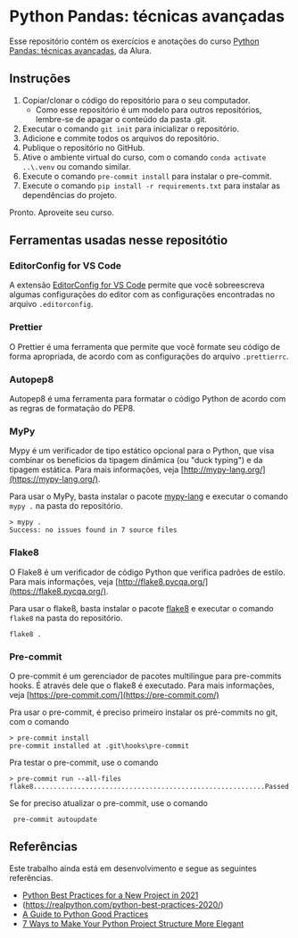# Python Pandas: técnicas avançadas

Esse repositório contém os exercícios e anotações do curso
[Python Pandas: técnicas avançadas](https://cursos.alura.com.br/course/python-pandas-tecnicas-avancadas), da Alura.

## Instruções

1. Copiar/clonar o código do repositório para o seu computador.
   - Como esse repositório é um modelo para outros repositórios, lembre-se de apagar o conteúdo da pasta .git.
2. Executar o comando `git init` para inicializar o repositório.
3. Adicione e commite todos os arquivos do repositório.
4. Publique o repositório no GitHub.
5. Ative o ambiente virtual do curso, com o comando `conda activate ..\.venv` ou comando similar.
6. Execute o comando `pre-commit install` para instalar o pre-commit.
7. Execute o comando `pip install -r requirements.txt` para instalar as dependências do projeto.

Pronto. Aproveite seu curso.

## Ferramentas usadas nesse repositótio

### EditorConfig for VS Code

A extensão [EditorConfig for VS Code](https://marketplace.visualstudio.com/items?itemName=EditorConfig.EditorConfig) permite que você sobreescreva algumas configurações do editor com as configurações encontradas no arquivo `.editorconfig`.

### Prettier

O Prettier é uma ferramenta que permite que você formate seu código de forma apropriada, de acordo com as configurações do arquivo `.prettierrc`.

### Autopep8

Autopep8 é uma ferramenta para formatar o código Python de acordo com as
regras de formatação do PEP8.

### MyPy

Mypy é um verificador de tipo estático opcional para o Python, que visa
combinar os benefícios da tipagem dinâmica (ou "duck typing") e da
tipagem estática. Para mais informações, veja
[http://mypy-lang.org/](https://mypy-lang.org/).

Para usar o MyPy, basta instalar o pacote
[mypy-lang](https://pypi.org/project/mypy-lang/) e executar o comando
`mypy .` na pasta do repositório.

```shell
> mypy .
Success: no issues found in 7 source files
```

### Flake8

O Flake8 é um verificador de código Python que verifica padrões de
estilo. Para mais informações, veja
[http://flake8.pycqa.org/](https://flake8.pycqa.org/).

Para usar o flake8, basta instalar o pacote
[flake8](https://pypi.org/project/flake8/) e executar o comando
`flake8` na pasta do repositório.

```shell
flake8 .
```

### Pre-commit

O pre-commit é um gerenciador de pacotes multilíngue para pre-commits
hooks. É através dele que o flake8 é executado. Para mais informações,
veja [https://pre-commit.com/](https://pre-commit.com/)

Pra usar o pre-commit, é preciso primeiro instalar os pré-commits no
git, com o comando

```shell
> pre-commit install
pre-commit installed at .git\hooks\pre-commit
```

Pra testar o pre-commit, use o comando

```shell
> pre-commit run --all-files
flake8..........................................................Passed
```

Se for preciso atualizar o pre-commit, use o comando

```shell
 pre-commit autoupdate
```

## Referências

Este trabalho ainda está em desenvolvimento e segue as seguintes
referências.

- [Python Best Practices for a New Project in 2021](https://mitelman.engineering/blog/python-best-practice/automating-python-best-practices-for-a-new-project/)
- (https://realpython.com/python-best-practices-2020/)
- [A Guide to Python Good Practices](https://towardsdatascience.com/a-guide-to-python-good-practices-90598529da35)
- [7 Ways to Make Your Python Project Structure More Elegant](https://www.the-analytics.club/python-project-structure-best-practices)
